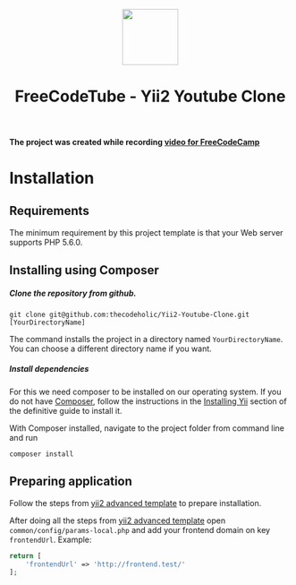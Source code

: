 <p align="center">
    <a href="#" target="_blank">
        <img src="https://avatars0.githubusercontent.com/u/993323" height="100px">
    </a>
    <h1 align="center">FreeCodeTube - Yii2 Youtube Clone</h1>
    <br>
</p>

#### The project was created while recording [video for FreeCodeCamp](https://youtu.be/whuIf33v2Ug)

Installation
============

## Requirements

The minimum requirement by this project template is that your Web server supports PHP 5.6.0.

## Installing using Composer

##### Clone the repository from github.

    git clone git@github.com:thecodeholic/Yii2-Youtube-Clone.git [YourDirectoryName]
    
The command installs the project in a directory named `YourDirectoryName`. You can choose a different
directory name if you want.

##### Install dependencies

For this we need composer to be installed on our operating system. 
If you do not have [Composer](http://getcomposer.org/), follow the instructions in the
[Installing Yii](https://github.com/yiisoft/yii2/blob/master/docs/guide/start-installation.md#installing-via-composer) section of the definitive guide to install it.

With Composer installed, navigate to the project folder from command line and run

    composer install


## Preparing application

Follow the steps from [yii2 advanced template](https://github.com/yiisoft/yii2-app-advanced/blob/master/docs/guide/start-installation.md#preparing-application)
to prepare installation.

After doing all the steps from [yii2 advanced template](https://github.com/yiisoft/yii2-app-advanced/blob/master/docs/guide/start-installation.md#preparing-application)
open `common/config/params-local.php` and add your frontend domain on key `frontendUrl`. 
Example:

```php
return [
    'frontendUrl' => 'http://frontend.test/'
];
```

